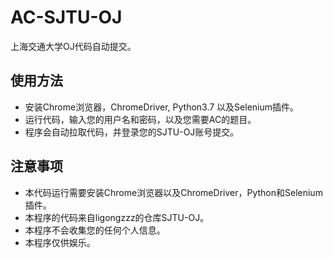 # AC-SJTU-OJ
上海交通大学OJ代码自动提交。

## 使用方法
- 安装Chrome浏览器，ChromeDriver, Python3.7 以及Selenium插件。
- 运行代码，输入您的用户名和密码，以及您需要AC的题目。
- 程序会自动拉取代码，并登录您的SJTU-OJ账号提交。

## 注意事项
- 本代码运行需要安装Chrome浏览器以及ChromeDriver，Python和Selenium插件。
- 本程序的代码来自ligongzzz的仓库SJTU-OJ。
- 本程序不会收集您的任何个人信息。
- 本程序仅供娱乐。
